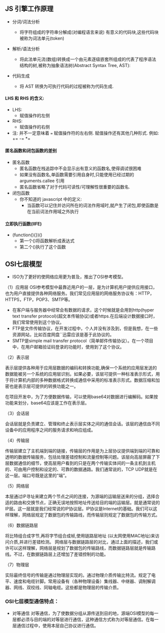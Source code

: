## JS 引擎工作原理

- 分词/词法分析

  - 将字符组成的字符串分解成(对编程语言来说) 有意义的代码块,这些代码块被称为词法单元(token)

- 解析/语法分析
  - 将此法单元流(数组)转换成一个由元素逐级嵌套所组成的代表了程序语法结构的树,被称为抽象语法树(Abstract Syntax Tree, AST):
- 代码生成
  - 将 AST 转换为可执行代码的过程被称为代码生成.

#### LHS 和 RHS 的含义:

- LHS:
  - 赋值操作的左侧
- RHS:
  - 赋值操作的右侧
- 注: 并不一定意味着 `=` 赋值操作符的左右侧. 赋值操作还有其他几种形式. 例如: += -= \*=

#### 匿名函数和闭包函数的差别

- 匿名函数
  - 匿名函数在栈追踪中不会显示出有意义的函数名,使得调试很困难
  - 如果没有函数名,单函数需要引用自身时,只能使用已经过期的 arguments.callee 引用
  - 匿名函数省略了对于代码可读性/可理解性很重要的函数名.
- 闭包函数
  - 你不知道的 javascript 中的定义:
    - 当函数可以记住并访问所在的词法作用域时,就产生了闭包,即使函数是在当前词法作用域之外执行

#### 立即执行函数(IIFE)

- (function(){})()
  - 第一个()将函数解析成表达式
  - 第二个()执行了这个函数


## OSI七层模型

- ISO为了更好的使网络应用更为普及，推出了OSI参考模型。

（1）应用层
OSI参考模型中最靠近用户的一层，是为计算机用户提供应用接口，也为用户直接提供各种网络服务。我们常见应用层的网络服务协议有：HTTP，HTTPS，FTP，POP3、SMTP等。
- 在客户端与服务器中经常会有数据的请求，这个时候就是会用到http(hyper text transfer protocol)(超文本传输协议)或者https.在后端设计数据接口时，我们常常使用到这个协议。
- FTP是文件传输协议，在开发过程中，个人并没有涉及到，但是我想，在一些资源网站，比如百度网盘``迅雷应该是基于此协议的。
- SMTP是simple mail transfer protocol（简单邮件传输协议）。在一个项目中，在用户邮箱验证码登录的功能时，使用到了这个协议。

（2）表示层

表示层提供各种用于应用层数据的编码和转换功能,确保一个系统的应用层发送的数据能被另一个系统的应用层识别。如果必要，该层可提供一种标准表示形式，用于将计算机内部的多种数据格式转换成通信中采用的标准表示形式。数据压缩和加密也是表示层可提供的转换功能之一。

在项目开发中，为了方便数据传输，可以使用base64对数据进行编解码。如果按功能来划分，base64应该是工作在表示层。

（3）会话层

会话层就是负责建立、管理和终止表示层实体之间的通信会话。该层的通信由不同设备中的应用程序之间的服务请求和响应组成。

（4）传输层

传输层建立了主机端到端的链接，传输层的作用是为上层协议提供端到端的可靠和透明的数据传输服务，包括处理差错控制和流量控制等问题。该层向高层屏蔽了下层数据通信的细节，使高层用户看到的只是在两个传输实体间的一条主机到主机的、可由用户控制和设定的、可靠的数据通路。我们通常说的，TCP UDP就是在这一层。端口号既是这里的“端”。

（5）网络层

本层通过IP寻址来建立两个节点之间的连接，为源端的运输层送来的分组，选择合适的路由和交换节点，正确无误地按照地址传送给目的端的运输层。就是通常说的IP层。这一层就是我们经常说的IP协议层。IP协议是Internet的基础。我们可以这样理解，网络层规定了数据包的传输路线，而传输层则规定了数据包的传输方式。

（6）数据链路层

将比特组合成字节,再将字节组合成帧,使用链路层地址 (以太网使用MAC地址)来访问介质,并进行差错检测。 网络层与数据链路层的对比，通过上面的描述，我们或许可以这样理解，网络层是规划了数据包的传输路线，而数据链路层就是传输路线。不过，在数据链路层上还增加了差错控制的功能。

（7）物理层

实际最终信号的传输是通过物理层实现的。通过物理介质传输比特流。规定了电平、速度和电缆针脚。常用设备有（各种物理设备）集线器、中继器、调制解调器、网线、双绞线、同轴电缆。这些都是物理层的传输介质。

### OSI七层模型通信特点：

- 对等通信 对等通信，为了使数据分组从源传送到目的地，源端OSI模型的每一层都必须与目的端的对等层进行通信，这种通信方式称为对等层通信。在每一层通信过程中，使用本层自己协议进行通信。